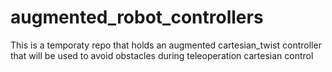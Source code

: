 # augmented_robot_controllers
This is a temporaty repo that holds an augmented cartesian_twist controller that will be used to avoid obstacles during teleoperation cartesian control

